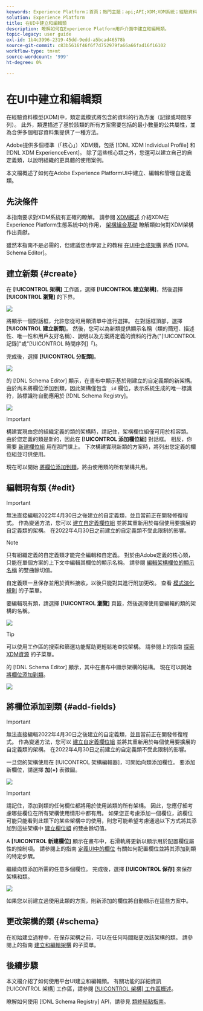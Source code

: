```yaml
---
keywords: Experience Platform；首頁；熱門主題；api;API;XDM;XDM系統；經驗資料模型；資料模型；ui;workspace;class;class;
solution: Experience Platform
title: 在UI中建立和編輯類
description: 瞭解如何在Experience Platform用戶介面中建立和編輯類。
topic-legacy: user guide
exl-id: 1b4c3996-2319-45dd-9edd-a5bcad46578b
source-git-commit: c83b5616f46f6f7d752979fa66a66fad16f16102
workflow-type: tm+mt
source-wordcount: '999'
ht-degree: 0%

---
```


# 在UI中建立和編輯類

在經驗資料模型(XDM)中，類定義模式將包含的資料的行為方面（記錄或時間序列）。 此外，類還描述了基於該類的所有方案需要包括的最小數量的公共屬性，並為合併多個相容資料集提供了一種方法。

Adobe提供多個標準（「核心」）XDM類，包括 [!DNL XDM Individual Profile] 和 [!DNL XDM ExperienceEvent]。 除了這些核心類之外，您還可以建立自己的自定義類，以說明組織的更具體的使用案例。

本文檔概述了如何在Adobe Experience PlatformUI中建立、編輯和管理自定義類。

## 先決條件

本指南要求對XDM系統有正確的瞭解。 請參閱 [XDM概述](../../home.md) 介紹XDM在Experience Platform生態系統中的作用， [架構組合基礎](../../schema/composition.md) 瞭解類如何對XDM架構作出貢獻。

雖然本指南不是必需的，但建議您也學習上的教程 [在UI中合成架構](../../tutorials/create-schema-ui.md) 熟悉 [!DNL Schema Editor]。

## 建立新類 {#create}

在 **[!UICONTROL 架構]** 工作區，選擇 **[!UICONTROL 建立架構]**，然後選擇 **[!UICONTROL 瀏覽]** 的下界。

![](../../images/ui/resources/classes/browse-classes.png)

將顯示一個對話框，允許您從可用類清單中進行選擇。 在對話框頂部，選擇 **[!UICONTROL 建立新類]**。 然後，您可以為新類提供顯示名稱（類的簡短、描述性、唯一性和用戶友好名稱）、說明以及方案將定義的資料的行為(&quot;[!UICONTROL 記錄]&quot;或&quot;[!UICONTROL 時間序列]「)。

完成後，選擇 **[!UICONTROL 分配類]**。

![](../../images/ui/resources/classes/class-details.png)

的 [!DNL Schema Editor] 顯示，在畫布中顯示基於剛建立的自定義類的新架構。 由於尚未將欄位添加到類，因此架構僅包含 `_id` 欄位，表示系統生成的唯一標識符，該標識符自動應用於 [!DNL Schema Registry]。

![](../../images/ui/resources/classes/schema.png)

>[!IMPORTANT]
>
>構建實現由您的組織定義的類的架構時，請記住，架構欄位組僅可用於相容類。 由於您定義的類是新的，因此在 **[!UICONTROL 添加欄位組]** 對話框。 相反，你需要 [新建欄位組](./field-groups.md#create) 用在那門課上。 下次構建實現新類的方案時，將列出您定義的欄位組並可供使用。

現在可以開始 [將欄位添加到類](#add-fields)，將由使用類的所有架構共用。

## 編輯現有類 {#edit}

>[!IMPORTANT]
>
>無法直接編輯2022年4月30日之後建立的自定義類，並且當前正在開發修復程式。 作為變通方法，您可以 [建立自定義欄位組](./field-groups.md) 並將其重新用於每個使用要擴展的自定義類的架構。 在2022年4月30日之前建立的自定義類不受此限制的影響。

>[!NOTE]
>
>只有組織定義的自定義類才能完全編輯和自定義。 對於由Adobe定義的核心類，只能在單個方案的上下文中編輯其欄位的顯示名稱。 請參閱 [編輯架構欄位的顯示名稱](./schemas.md#display-names) 的雙曲餘切值。
>
>自定義類一旦保存並用於資料接收，以後只能對其進行附加更改。 查看 [模式演化規則](../../schema/composition.md#evolution) 的子菜單。

要編輯現有類，請選擇 **[!UICONTROL 瀏覽]** 頁籤，然後選擇使用要編輯的類的架構的名稱。

![](../../images/ui/resources/classes/select-for-edit.png)

>[!TIP]
>
>可以使用工作區的搜索和篩選功能幫助更輕鬆地查找架構。 請參閱上的指南 [探索XDM資源](../explore.md) 的子菜單。

的 [!DNL Schema Editor] 顯示，其中在畫布中顯示架構的結構。 現在可以開始 [將欄位添加到類](#add-fields)。

![](../../images/ui/resources/classes/edit.png)

## 將欄位添加到類 {#add-fields}

>[!IMPORTANT]
>
>無法直接編輯2022年4月30日之後建立的自定義類，並且當前正在開發修復程式。 作為變通方法，您可以 [建立自定義欄位組](./field-groups.md) 並將其重新用於每個使用要擴展的自定義類的架構。 在2022年4月30日之前建立的自定義類不受此限制的影響。

一旦您的架構使用在 [!UICONTROL 架構編輯器]，可開始向類添加欄位。 要添加新欄位，請選擇 **加(+)** 表徵圖。

![](../../images/ui/resources/classes/add-field.png)

>[!IMPORTANT]
>
>請記住，添加到類的任何欄位都將用於使用該類的所有架構。 因此，您應仔細考慮哪些欄位在所有架構使用情形中都有用。 如果您正考慮添加一個欄位，該欄位可能只能看到此類下的某些架構中的使用，則您可能希望考慮通過以下方式將其添加到這些架構中 [建立欄位組](./field-groups.md#create) 的雙曲餘切值。

A **[!UICONTROL 新建欄位]** 顯示在畫布中，右滑軌將更新以顯示用於配置欄位屬性的控制項。 請參閱上的指南 [定義UI中的欄位](../fields/overview.md#define) 有關如何配置欄位並將其添加到類的特定步驟。

繼續向類添加所需的任意多個欄位。 完成後，選擇 **[!UICONTROL 保存]** 來保存架構和類。

![](../../images/ui/resources/classes/save.png)

如果您以前建立過使用此類的方案，則新添加的欄位將自動顯示在這些方案中。

## 更改架構的類 {#schema}

在初始建立過程中，在保存架構之前，可以在任何時間點更改該架構的類。 請參閱上的指南 [建立和編輯架構](./schemas.md#change-class) 的子菜單。

## 後續步驟

本文檔介紹了如何使用平台UI建立和編輯類。 有關功能的詳細資訊 [!UICONTROL 架構] 工作區，請參閱 [[!UICONTROL 架構] 工作區概述](../overview.md)。

瞭解如何使用 [!DNL Schema Registry] API，請參見 [類終結點指南](../../api/classes.md)。

